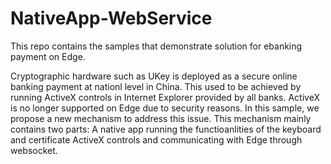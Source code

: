 # NativeApp-WebService
This repo contains the samples that demonstrate solution for ebanking payment on Edge.  

Cryptographic hardware such as UKey is deployed as a secure online banking payment at nationl level in China.  This used to be achieved by running ActiveX controls in Internet Explorer provided by all banks.   ActiveX is no longer supported on Edge due to security reasons.  In this sample, we propose a new mechanism to address this issue.  This mechanism mainly contains two parts:  A native app running the functioanlities of the keyboard and certificate ActiveX controls and communicating with Edge through websocket. 




